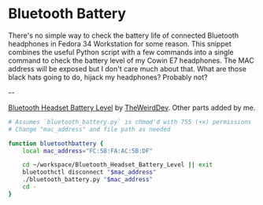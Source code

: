 # Bluetooth Battery

There's no simple way to check the battery life of connected Bluetooth headphones in Fedora 34 Workstation for some reason. This snippet combines the useful Python script with a few commands into a single command to check the battery level of my Cowin E7 headphones. The MAC address will be exposed but I don't care much about that. What are those black hats going to do, hijack my headphones? Probably not?

--

[Bluetooth Headset Battery Level](https://github.com/TheWeirdDev/Bluetooth_Headset_Battery_Level) by [TheWeirdDev](https://github.com/TheWeirdDev). Other parts added by me.

```bash
# Assumes `bluetooth_battery.py` is chmod'd with 755 (+x) permissions
# Change "mac_address" and file path as needed

function bluetoothbattery {
    local mac_address="FC:58:FA:AC:5B:DF"

    cd ~/workspace/Bluetooth_Headset_Battery_Level || exit
    bluetoothctl disconnect "$mac_address"
    ./bluetooth_battery.py "$mac_address"
    cd -
}
```

